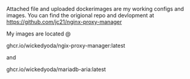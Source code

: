 Attached file and uploaded dockerimages are my working configs and images. You can find the origional repo and devlopment at https://github.com/jc21/nginx-proxy-manager

My images are located @

ghcr.io/wickedyoda/ngix-proxy-manager:latest

and 

ghcr.io/wickedyoda/mariadb-aria:latest